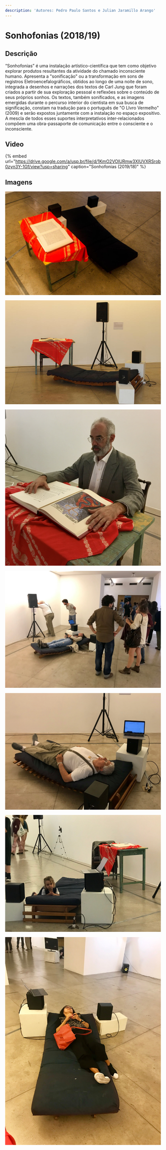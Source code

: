 ```yaml
---
description: 'Autores: Pedro Paulo Santos e Julian Jaramillo Arango'
---
```


# Sonhofonias \(2018/19\)

## **Descrição**

“Sonhofonias” é uma instalação artístico-científica que tem como objetivo explorar produtos resultantes da atividade do chamado inconsciente humano. Apresenta a "sonificação" ou a transformação em sons de registros Eletroencefalográficos, obtidos ao longo de uma noite de sono, integrada a desenhos e narrações dos textos de Carl Jung que foram criados a partir de sua exploração pessoal e reflexões sobre o conteúdo de seus próprios sonhos. Os textos, também sonificados, e as imagens emergidas durante o percurso interior do cientista em sua busca de significação, constam na tradução para o português de "O LIvro Vermelho" \(2009\) e serão expostos juntamente com a instalação no espaço expositivo. A mescla de todos esses suportes interpretativos inter-relacionados compõem uma obra-passaporte de comunicação entre o consciente e o inconsciente.

## Video

{% embed url="https://drive.google.com/a/usp.br/file/d/1KmO2VOlURmw3XIUVXRSrob0zyn3Y-1Gf/view?usp=sharing" caption="Sonhofonias \(2019/18\)" %}

## Imagens

![Sonhofonias \(2018/19\) - Na primeira edi&#xE7;&#xE3;o da exposi&#xE7;&#xE3;o Sons de Sil&#xED;cio](../../../.gitbook/assets/site_sons-silicio-4-sonhofonias-foto-leo-ramos-chaves.jpg)

![Sonhofonias \(2018/19\) - Na abertura da primeira edi&#xE7;&#xE3;o da exposi&#xE7;&#xE3;o Sons de Sil&#xED;cio](../../../.gitbook/assets/img_2022-sonhofonias.jpg)

![Sonhofonias \(2018/19\) - Pedro Paulo Santos \(Autor e performer\)](../../../.gitbook/assets/img_4068.jpg)

![](../../../.gitbook/assets/img_4040.JPG)

![](../../../.gitbook/assets/img_4041.JPG)

![](../../../.gitbook/assets/img_4046.JPG)

![](../../../.gitbook/assets/img_4048.JPG)

